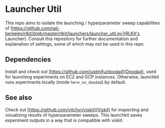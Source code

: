 # Launcher Util
This repo aims to isolate the launching / hyperparameter sweep capabilities of [https://github.com/rail-berkeley/rlkit/blob/master/rlkit/launchers/launcher_util.py](RLKit's Launcher). Consult this repository for further documentation and explanation of settings, some of which may not be used in this repo.

## Dependencies
Install and check out [https://github.com/justinjfu/doodad](Doodad), used for launching experiments on EC2 and GCP instances. Otherwise, launchkit runs experiments locally (mode `here_no_doodad`) by default.

## See also
Check out [https://github.com/vitchyr/viskit](Viskit) for inspecting and visualizing results of hyperparameter sweeps. This launchkit saves experiment outputs in a way that is compatible with viskit.